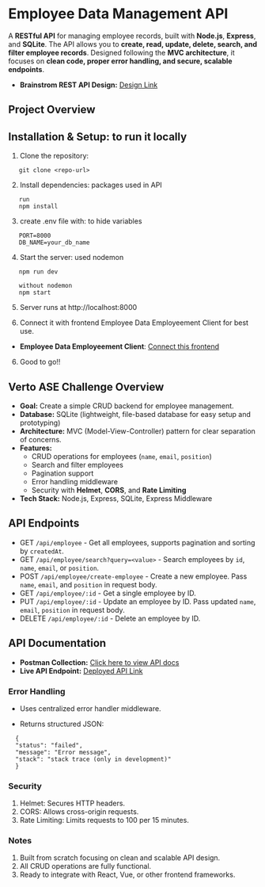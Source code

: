 # Employee Data Management API

A **RESTful API** for managing employee records, built with **Node.js**, **Express**, and **SQLite**. The API allows you to **create, read, update, delete, search, and filter employee records**. Designed following the **MVC architecture**, it focuses on **clean code, proper error handling, and secure, scalable endpoints**.

- **Brainstrom REST API Design:** [Design Link](https://app.eraser.io/workspace/IhhmCnFSzFOsrn4loXrn?origin=share)

## Project Overview

## Installation & Setup: to run it locally

1. Clone the repository:

```
   git clone <repo-url>
```

2. Install dependencies: packages used in API

```
   run
   npm install
```

3. create .env file with: to hide variables

```
   PORT=8000
   DB_NAME=your_db_name
```

4. Start the server: used nodemon

```
   npm run dev

   without nodemon
   npm start
```

5. Server runs at http://localhost:8000

6. Connect it with frontend Employee Data Employeement Client for best use.

- **Employee Data Employeement Client**: [Connect this frontend](https://github.com/Harsh7258/verto_ASE_Employee_Data_Management_Client)

6. Good to go!!

## Verto ASE Challenge Overview

- **Goal:** Create a simple CRUD backend for employee management.
- **Database:** SQLite (lightweight, file-based database for easy setup and prototyping)
- **Architecture:** MVC (Model-View-Controller) pattern for clear separation of concerns.
- **Features:**
  - CRUD operations for employees (`name`, `email`, `position`)
  - Search and filter employees
  - Pagination support
  - Error handling middleware
  - Security with **Helmet**, **CORS**, and **Rate Limiting**
- **Tech Stack:** Node.js, Express, SQLite, Express Middleware

## API Endpoints

- GET `/api/employee` - Get all employees, supports pagination and sorting by `createdAt`.
- GET `/api/employee/search?query=<value>` - Search employees by `id`, `name`, `email`, or `position`.
- POST `/api/employee/create-employee` - Create a new employee. Pass `name`, `email`, and `position` in request body.
- GET `/api/employee/:id` - Get a single employee by ID.
- PUT `/api/employee/:id` - Update an employee by ID. Pass updated `name`, `email`, `position` in request body.
- DELETE `/api/employee/:id` - Delete an employee by ID.

## API Documentation

- **Postman Collection:** [Click here to view API docs](https://documenter.getpostman.com/view/31106866/2sB3QJMpxQ)
- **Live API Endpoint:** [Deployed API Link](verto-ase-employee-data-management-api-production.up.railway.app)

### Error Handling

- Uses centralized error handler middleware.

- Returns structured JSON:

```
  {
  "status": "failed",
  "message": "Error message",
  "stack": "stack trace (only in development)"
  }
```

### Security

1. Helmet: Secures HTTP headers.
2. CORS: Allows cross-origin requests.
3. Rate Limiting: Limits requests to 100 per 15 minutes.

### Notes

1. Built from scratch focusing on clean and scalable API design.
2. All CRUD operations are fully functional.
3. Ready to integrate with React, Vue, or other frontend frameworks.
